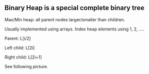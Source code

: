 ## Binary Heap is a special complete binary tree
Max/Min heap: all parent nodes larger/smaller than children.

Usually implemented using arrays. Index heap elements using 1, 2, .... 

Parent: L[i/2]

Left child: L[2i]

Right child: L[2i+1]

See following picture.





